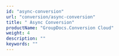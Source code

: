 ```yaml
---
id: "async-conversion"
url: "conversion/async-conversion"
title: " Async Conversion"
productName: "GroupDocs.Conversion Cloud"
weight: 4
description: ""
keywords: ""
---
```


